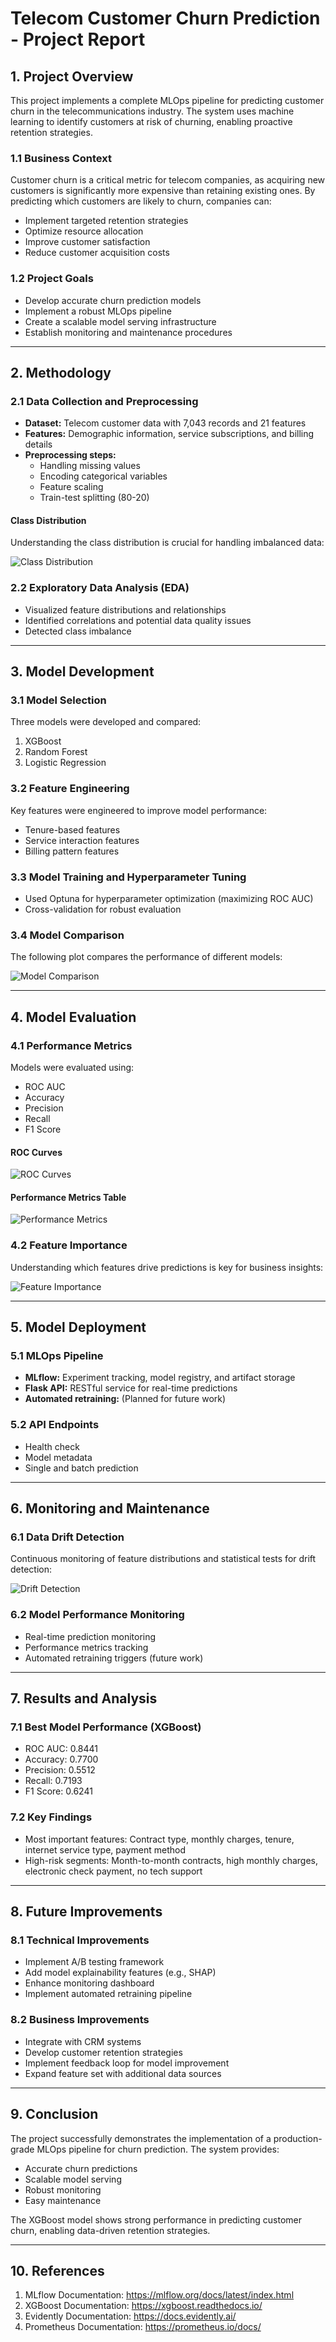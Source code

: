 # Telecom Customer Churn Prediction - Project Report

## 1. Project Overview

This project implements a complete MLOps pipeline for predicting customer churn in the telecommunications industry. The system uses machine learning to identify customers at risk of churning, enabling proactive retention strategies.

### 1.1 Business Context
Customer churn is a critical metric for telecom companies, as acquiring new customers is significantly more expensive than retaining existing ones. By predicting which customers are likely to churn, companies can:
- Implement targeted retention strategies
- Optimize resource allocation
- Improve customer satisfaction
- Reduce customer acquisition costs

### 1.2 Project Goals
- Develop accurate churn prediction models
- Implement a robust MLOps pipeline
- Create a scalable model serving infrastructure
- Establish monitoring and maintenance procedures

---

## 2. Methodology

### 2.1 Data Collection and Preprocessing
- **Dataset:** Telecom customer data with 7,043 records and 21 features
- **Features:** Demographic information, service subscriptions, and billing details
- **Preprocessing steps:**
  - Handling missing values
  - Encoding categorical variables
  - Feature scaling
  - Train-test splitting (80-20)

#### Class Distribution
Understanding the class distribution is crucial for handling imbalanced data:

![Class Distribution](images/class_distribution.png)

### 2.2 Exploratory Data Analysis (EDA)
- Visualized feature distributions and relationships
- Identified correlations and potential data quality issues
- Detected class imbalance

---

## 3. Model Development

### 3.1 Model Selection
Three models were developed and compared:
1. XGBoost
2. Random Forest
3. Logistic Regression

### 3.2 Feature Engineering
Key features were engineered to improve model performance:
- Tenure-based features
- Service interaction features
- Billing pattern features

### 3.3 Model Training and Hyperparameter Tuning
- Used Optuna for hyperparameter optimization (maximizing ROC AUC)
- Cross-validation for robust evaluation

### 3.4 Model Comparison
The following plot compares the performance of different models:

![Model Comparison](images/model_comparison.png)

---

## 4. Model Evaluation

### 4.1 Performance Metrics
Models were evaluated using:
- ROC AUC
- Accuracy
- Precision
- Recall
- F1 Score

#### ROC Curves

![ROC Curves](images/roc_curves.png)

#### Performance Metrics Table

![Performance Metrics](images/performance_metrics.png)

### 4.2 Feature Importance
Understanding which features drive predictions is key for business insights:

![Feature Importance](images/feature_importance.png)

---

## 5. Model Deployment

### 5.1 MLOps Pipeline
- **MLflow:** Experiment tracking, model registry, and artifact storage
- **Flask API:** RESTful service for real-time predictions
- **Automated retraining:** (Planned for future work)

### 5.2 API Endpoints
- Health check
- Model metadata
- Single and batch prediction

---

## 6. Monitoring and Maintenance

### 6.1 Data Drift Detection
Continuous monitoring of feature distributions and statistical tests for drift detection:

![Drift Detection](images/drift_detection.png)

### 6.2 Model Performance Monitoring
- Real-time prediction monitoring
- Performance metrics tracking
- Automated retraining triggers (future work)

---

## 7. Results and Analysis

### 7.1 Best Model Performance (XGBoost)
- ROC AUC: 0.8441
- Accuracy: 0.7700
- Precision: 0.5512
- Recall: 0.7193
- F1 Score: 0.6241

### 7.2 Key Findings
- Most important features: Contract type, monthly charges, tenure, internet service type, payment method
- High-risk segments: Month-to-month contracts, high monthly charges, electronic check payment, no tech support

---

## 8. Future Improvements

### 8.1 Technical Improvements
- Implement A/B testing framework
- Add model explainability features (e.g., SHAP)
- Enhance monitoring dashboard
- Implement automated retraining pipeline

### 8.2 Business Improvements
- Integrate with CRM systems
- Develop customer retention strategies
- Implement feedback loop for model improvement
- Expand feature set with additional data sources

---

## 9. Conclusion

The project successfully demonstrates the implementation of a production-grade MLOps pipeline for churn prediction. The system provides:
- Accurate churn predictions
- Scalable model serving
- Robust monitoring
- Easy maintenance

The XGBoost model shows strong performance in predicting customer churn, enabling data-driven retention strategies.

---

## 10. References

1. MLflow Documentation: https://mlflow.org/docs/latest/index.html
2. XGBoost Documentation: https://xgboost.readthedocs.io/
3. Evidently Documentation: https://docs.evidently.ai/
4. Prometheus Documentation: https://prometheus.io/docs/ 